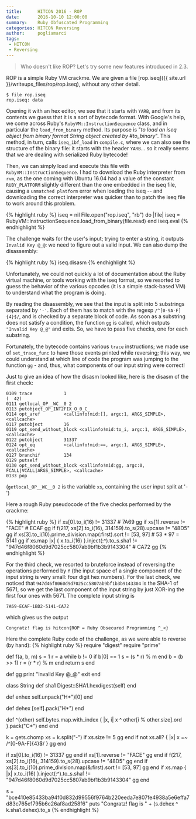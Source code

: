 ```yaml
---
title:      HITCON 2016 - ROP
date:       2016-10-10 12:00:00
summary:    Ruby Obfuscated Programming
categories: HITCON Reversing
author:     pogliamarci
tags:
 - HITCON
 - Reversing
---
```


> Who doesn't like ROP? Let's try some new features introduced in 2.3.



ROP is a simple Ruby VM crackme.
We are given a file [rop.iseq]({{ site.url }}/writeups_files/rop/rop.iseq), without any other detail.

    $ file rop.iseq
    rop.iseq: data

Opening it with an hex editor, we see that it starts with `YARB`, and from its contents we guess that it is a sort of bytecode format. With Google's help, we come across Ruby's `RubyVM::InstructionSequence` class, and in particular the `load_from_binary` method. Its purpose is "*to load an iseq object from binary format String object created by #to_binary*". This method, in turn, calls `iseq_ibf_load` in `compile.c`, where we can also see the structure of the binary file: it starts with the header `YARB`... so it really seems that we are dealing with serialized Ruby bytecode!

Then, we can simply load and execute this file with `RubyVM::InstructionSequence`. I had to download the Ruby interpreter from `rvm`, as the one coming with Ubuntu 16.04 had a value of the constant `RUBY_PLATFORM` slightly different than the one embedded in the iseq file, causing a `unmatched platform` error when loading the iseq -- and downloading the correct interpreter was quicker than to patch the iseq file to work around this problem.

{% highlight ruby %}
iseq = nil
File.open("rop.iseq", "rb") do |file|
  iseq = RubyVM::InstructionSequence.load_from_binary(file.read)
end
iseq.eval
{% endhighlight %}

The challenge waits for the user's input; trying to enter a string, it outputs `Invalid Key @_@`: we need to figure out a valid input. We can also dump the disassembly:

{% highlight ruby %}
iseq.disasm
{% endhighlight %}

Unfortunately, we could not quickly a lot of documentation about the Ruby virtual machine, or tools working with the iseq format, so we resorted to guess the behavior of the various opcodes (it is a simple stack-based VM) to understand what the program is doing.

By reading the disassembly, we see that the input is split into 5 substrings separated by `'-'`. Each of them has to match with the regexp `/^[0-9A-F]{4}$/`, and is checked by a separate block of code. As soon as a substring does not satisfy a condition, the function `gg` is called, which outputs `"Invalid Key @_@"` and exits. So, we have to pass five checks, one for each substring.

Fortunately, the bytecode contains various `trace` instructions; we made use of `set_trace_func` to have those events printed while reversing; this way, we could understand at which line of code the program was jumping to the function `gg` - and, thus, what components of our input string were correct!

Just to give an idea of how the disasm looked like, here is the disasm of the first check:

    0109 trace            1                                               (  42)
    0111 getlocal_OP__WC__0 2
    0113 putobject_OP_INT2FIX_O_0_C_
    0114 opt_aref         <callinfo!mid:[], argc:1, ARGS_SIMPLE>, <callcache>
    0117 putobject        16
    0119 opt_send_without_block <callinfo!mid:to_i, argc:1, ARGS_SIMPLE>, <callcache>
    0122 putobject        31337
    0124 opt_eq           <callinfo!mid:==, argc:1, ARGS_SIMPLE>, <callcache>
    0127 branchif         134
    0129 putself
    0130 opt_send_without_block <callinfo!mid:gg, argc:0, FCALL|VCALL|ARGS_SIMPLE>, <callcache>
    0133 pop

(`getlocal_OP__WC__0 2` is the variable `xs`, containing the user input split at '-')

Here a rough Ruby pseudocode of the five checks performed by the crackme:

{% highlight ruby %}
if xs[0].to_i(16) != 31337 # 7A69
  gg
if xs[1].reverse != "FACE" # ECAF
  gg
if f(217, xs[2].to_i(16), 314159).to_s(28).upcase != "48D5"
  gg
if xs[3].to_i(10).prime_division.map(:first).sort != [53, 97] # 53 * 97 = 5141
  gg
if xs.map |x| {
  x.to_i(16)
}.inject(:^).to_s.sha1 != "947d46f8060d9d7025cc5807ab9bf1b3b9143304" # CA72
  gg
{% endhighlight %}

For the third check, we resorted to bruteforce instead of reversing the operations performed by `f` (the input space of a single component of the input string is very small: four digit hex numbers).
For the last check, we noticed that `947d46f8060d9d7025cc5807ab9bf1b3b9143304` is the SHA-1 of 5671, so we get the last component of the input string by just XOR-ing the first four ones with 5671. The complete input string is

    7A69-ECAF-1BD2-5141-CA72

which gives us the output

    Congratz! flag is hitcon{ROP = Ruby Obsecured Programming ^_<}

Here the complete Ruby code of the challenge, as we were able to reverse (by hand):
{% highlight ruby %}
require "digest"
require "prime"

def f(a, b, m)
   s = 1
   r = a
   while b != 0
      if b[0] == 1
         s = (s * r) % m
      end
      b = (b >> 1)
      r = (r * r) % m
   end
   return s
end

def gg
  print "Invalid Key @_@"
  exit
end

class String
  def sha1
    Digest::SHA1.hexdigest(self)
  end

  def enhex
    self.unpack("H*")[0]
  end

  def dehex
    [self].pack("H*")
  end

  def ^(other)
    self.bytes.map.with_index { |x, i|
        x ^ other[i % other.size].ord
    }.pack("C*")
  end
end

k = gets.chomp
xs = k.split("-")
if xs.size != 5
  gg
end
if not xs.all? { |x|
  x =~ /^[0-9A-F]{4}$/
}
  gg
end

if xs[0].to_i(16) != 31337
  gg
end
if xs[1].reverse != "FACE"
  gg
end
if f(217, xs[2].to_i(16), 314159).to_s(28).upcase != "48D5"
  gg
end
if xs[3].to_i(10).prime_division.map(&:first).sort != [53, 97]
  gg
end
if xs.map { |x|
  x.to_i(16)
}.inject(:^).to_s.sha1 != "947d46f8060d9d7025cc5807ab9bf1b3b9143304"
  gg
end

s = "bce410e85433ba94f0d832d99556f9764b220eeda7e807fe4938a5e6effa7d83c765e1795b6c26af8ad258f6"
puts "Congratz! flag is " + (s.dehex ^ k.sha1.dehex).to_s
{% endhighlight %}
